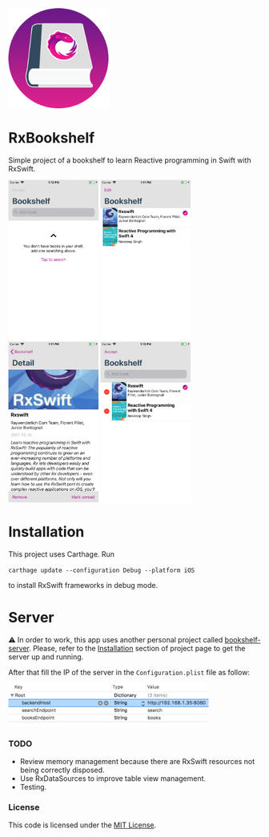 <img src="etc/rxbookshelf.png" width=200> 

# RxBookshelf

Simple project of a bookshelf to learn Reactive programming in Swift with RxSwift.

<img src="etc/screen4.png" width=180> <img src="etc/screen1.png" width=180> <img src="etc/screen2.png" width=180> <img src="etc/screen3.png" width=180>

# Installation

This project uses Carthage. Run 

`carthage update --configuration Debug --platform iOS` 

to install RxSwift frameworks in debug mode.

# Server

⚠️ In order to work, this app uses another personal project called [bookshelf-server](https://github.com/emenegro/bookshelf-server). Please, refer to the [Installation](https://github.com/emenegro/bookshelf-server#installation) section of project page to get the server up and running.

After that fill the IP of the server in the `Configuration.plist` file as follow:

<img src="etc/config.png" width=400> 

### TODO

- Review memory management because there are RxSwift resources not being correctly disposed.
- Use RxDataSources to improve table view management.
- Testing.

### License

This code is licensed under the [MIT License](LICENSE).
